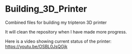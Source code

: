 # Building_3D_Printer

Combined files for building my tripteron 3D printer

It will clean the repository when I have made more progress.

Here is a video showing current status of the printer:
<https://youtu.be/OSBL0JsQGjk>
